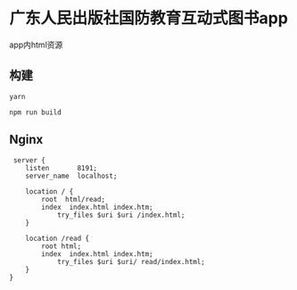 # 广东人民出版社国防教育互动式图书app

app内html资源

## 构建

```shell
yarn

npm run build

```

## Nginx

```shell
 server {
    listen       8191;
    server_name  localhost;

    location / {
        root  html/read;
        index  index.html index.htm;
            try_files $uri $uri /index.html; 
    }

    location /read {
        root html;
        index  index.html index.htm;
            try_files $uri $uri/ read/index.html;
    }
}
```
